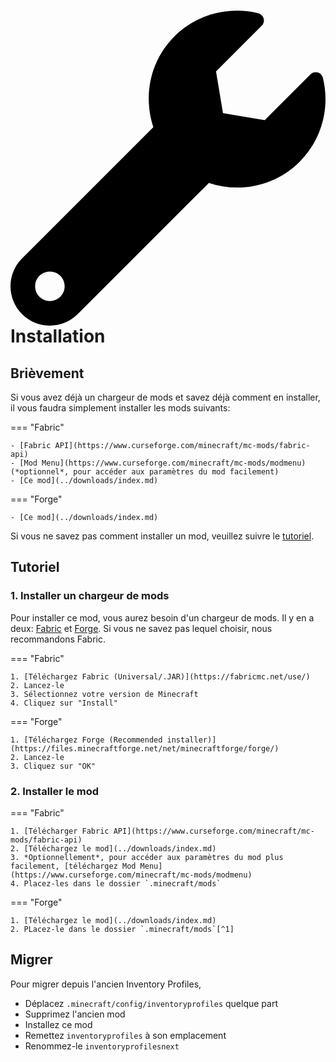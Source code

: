 # <span class="twemoji"><svg xmlns="http://www.w3.org/2000/svg" viewBox="0 0 512 512"><path d="M507.73 109.1c-2.24-9.03-13.54-12.09-20.12-5.51l-74.36 74.36-67.88-11.31-11.31-67.88 74.36-74.36c6.62-6.62 3.43-17.9-5.66-20.16-47.38-11.74-99.55.91-136.58 37.93-39.64 39.64-50.55 97.1-34.05 147.2L18.74 402.76c-24.99 24.99-24.99 65.51 0 90.5 24.99 24.99 65.51 24.99 90.5 0l213.21-213.21c50.12 16.71 107.47 5.68 147.37-34.22 37.07-37.07 49.7-89.32 37.91-136.73zM64 472c-13.25 0-24-10.75-24-24 0-13.26 10.75-24 24-24s24 10.74 24 24c0 13.25-10.75 24-24 24z"></path></svg></span> Installation

## Brièvement

Si vous avez déjà un chargeur de mods et savez déjà comment en installer, il vous faudra simplement installer les mods suivants:

=== "Fabric"

    - [Fabric API](https://www.curseforge.com/minecraft/mc-mods/fabric-api)
    - [Mod Menu](https://www.curseforge.com/minecraft/mc-mods/modmenu) (*optionnel*, pour accéder aux paramètres du mod facilement)
    - [Ce mod](../downloads/index.md)

=== "Forge"

    - [Ce mod](../downloads/index.md)

Si vous ne savez pas comment installer un mod, veuillez suivre le [tutoriel](#tutoriel).

## Tutoriel

### 1. Installer un chargeur de mods

Pour installer ce mod, vous aurez besoin d'un chargeur de mods. Il y en a deux: [Fabric](https://fabricmc.net/) et [Forge](https://files.minecraftforge.net/net/minecraftforge/forge/). Si vous ne savez pas lequel choisir, nous recommandons Fabric.

=== "Fabric"

    1. [Téléchargez Fabric (Universal/.JAR)](https://fabricmc.net/use/)
    2. Lancez-le
    3. Sélectionnez votre version de Minecraft
    4. Cliquez sur "Install"

=== "Forge"

    1. [Téléchargez Forge (Recommended installer)](https://files.minecraftforge.net/net/minecraftforge/forge/)
    2. Lancez-le
    3. Cliquez sur "OK"

### 2. Installer le mod

=== "Fabric"

    1. [Télécharger Fabric API](https://www.curseforge.com/minecraft/mc-mods/fabric-api)
    2. [Téléchargez le mod](../downloads/index.md)
    3. *Optionnellement*, pour accéder aux paramètres du mod plus facilement, [téléchargez Mod Menu](https://www.curseforge.com/minecraft/mc-mods/modmenu)
    4. Placez-les dans le dossier `.minecraft/mods`

=== "Forge"

    1. [Téléchargez le mod](../downloads/index.md)
    2. PLacez-le dans le dossier `.minecraft/mods`[^1]

## Migrer

Pour migrer depuis l'ancien Inventory Profiles,

- Déplacez `.minecraft/config/inventoryprofiles` quelque part
- Supprimez l'ancien mod
- Installez ce mod
- Remettez `inventoryprofiles` à son emplacement
- Renommez-le `inventoryprofilesnext`

[^1]:

    Les emplacements par défaut du dossier `.minecraft` sont les suivants:

    - **Windows**: `%appdata%\.minecraft`, ou `C:\Users\You\AppData\Roaming\.minecraft` 
    - **Linux**: `~/.minecraft`
    - **MacOS**: `~/Library/Application Support/minecraft`
